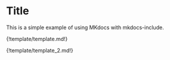 # Title

This is a simple example of using MKdocs with mkdocs-include. 

{!template/template.md!}


{!template/template_2.md!}
